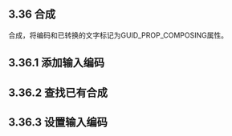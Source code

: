## 3.36 合成

合成，将编码和已转换的文字标记为GUID_PROP_COMPOSING属性。

## 3.36.1 添加输入编码

## 3.36.2 查找已有合成

## 3.36.3 设置输入编码